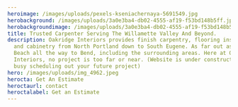 ```yaml
---
heroimage: /images/uploads/pexels-kseniachernaya-5691549.jpg
herobackground: /images/uploads/3a0e3ba4-db02-4555-af19-f53bd148b5ff.jpg
herobackgroundimage: /images/uploads/3a0e3ba4-db02-4555-af19-f53bd148b5ff.jpg
title: Trusted Carpenter Serving The Willamette Valley And Beyond.
description: Oakridge Interiors provides finish carpentry, flooring installation
  and cabinetry from North Portland down to South Eugene. As far out as Newport
  Beach all the way to Bend, including the surrounding areas. Here at Oakridge
  Interiors, no project is too far or near. (Website is under construction, too
  busy scheduling out your future project)
hero: /images/uploads/img_4962.jpeg
herocta: Get An Estimate
heroctaurl: contact
heroctalabel: Get an Estimate
---
```

